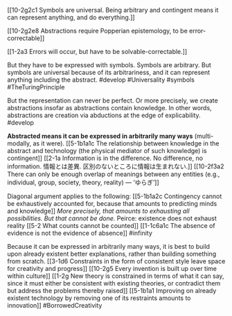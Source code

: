 [[10-2g2c1 Symbols are universal. Being arbitrary and contingent means it can represent anything, and do everything.]]

[[10-2g2e8 Abstractions require Popperian epistemology, to be error-correctable]]

[[1-2a3 Errors will occur, but have to be solvable-correctable.]]

But they have to be expressed with symbols. Symbols are arbitrary. But symbols are universal because of its arbitrariness, and it can represent anything including the abstract.
#develop 
#Universality 
#symbols
#TheTuringPrinciple

But the representation can never be perfect. Or more precisely, we create abstractions insofar as abstractions contain knowledge. In other words, abstractions are creation via abductions at the edge of explicability.
#develop 

**Abstracted means it can be expressed in arbitrarily many ways** (multi-modally, as it were).
[[5-1b1a1c The relationship between knowledge in the abstract and technology (the physical mediator of such knowledge) is contingent]]
[[2-1a Information is in the difference. No difference, no information. 情報とは差異. 区別のないところに情報は生まれない.]]
[[10-2f3a2 There can only be enough overlap of meanings between any entities (e.g., individual, group, society, theory, reality) — ‘ゆらぎ’]]

Diagonal argument applies to the following:
[[5-1b1a2c Contingency cannot be exhaustively accounted for, because that amounts to predicting minds and knowledge]]
*More precisely, that amounts to exhausting all possibilities. But that cannot be done.*
Peirce: existence does not exhaust reality
[[5-2 What counts cannot be counted]]
[[1-1c6a1c The absence of evidence is not the evidence of absence]]
#infinity

Because it can be expressed in arbitrarily many ways, it is best to build upon already existent better explanations, rather than building something from scratch.
[[3-1d6 Constraints in the form of consistent style leave space for creativity and progress]]
[[10-2g5 Every invention is built up over time within culture]]
[[1-2g New theory is constrained in terms of what it can say, since it must either be consistent with existing theories, or contradict them but address the problems thereby raised]]
[[5-1b1a1 Improving on already existent technology by removing one of its restraints amounts to innovation]]
#BorrowedCreativity 
